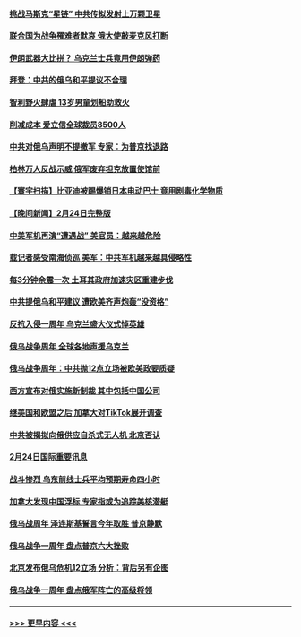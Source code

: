 #### [挑战马斯克“星链” 中共传拟发射上万颗卫星](../pages/prog202/a103657099.md?t=02252143) 
#### [联合国为战争罹难者默哀 俄大使敲麦克风打断](../pages/prog202/a103657127.md?t=02252143) 
#### [伊朗武器大比拼？ 乌克兰士兵竟用伊朗弹药](../pages/prog202/a103657102.md?t=02252143) 
#### [拜登：中共的俄乌和平提议不合理](../pages/prog202/a103657095.md?t=02252143) 
#### [智利野火肆虐 13岁男童划船助救火](../pages/prog202/a103657067.md?t=02252143) 
#### [削减成本 爱立信全球裁员8500人](../pages/prog202/a103657029.md?t=02252143) 
#### [中共对俄乌声明不提撤军 专家：为普京找退路](../pages/prog202/a103657015.md?t=02252143) 
#### [柏林万人反战示威 俄军废弃坦克放置使馆前](../pages/prog202/a103656976.md?t=02252143) 
#### [【寰宇扫描】比亚迪被踢爆销日本电动巴士 竟用剧毒化学物质](../pages/prog202/a103656898.md?t=02252143) 
#### [【晚间新闻】2月24日完整版](../pages/prog202/a103656903.md?t=02252143) 
#### [中美军机再演“遭遇战” 美官员：越来越危险](../pages/prog202/a103656919.md?t=02252143) 
#### [载记者感受南海侦巡 美军：中共军机越来越具侵略性](../pages/prog202/a103656922.md?t=02252143) 
#### [每3分钟余震一次 土耳其政府加速灾区重建步伐](../pages/prog202/a103656875.md?t=02252143) 
#### [中共提俄乌和平建议 遭欧美齐声炮轰“没资格”](../pages/prog202/a103656778.md?t=02252143) 
#### [反抗入侵一周年 乌克兰盛大仪式悼英雄](../pages/prog202/a103656772.md?t=02252143) 
#### [俄乌战争周年 全球各地声援乌克兰](../pages/prog202/a103656776.md?t=02252143) 
#### [俄乌战争周年：中共抛12点立场被欧美政要质疑](../pages/prog202/a103656643.md?t=02252143) 
#### [西方宣布对俄实施新制裁 其中包括中国公司](../pages/prog202/a103656620.md?t=02252143) 
#### [继美国和欧盟之后 加拿大对TikTok展开调查](../pages/prog202/a103656561.md?t=02252143) 
#### [中共被揭拟向俄供应自杀式无人机 北京否认](../pages/prog202/a103656492.md?t=02252143) 
#### [2月24日国际重要讯息](../pages/prog202/a103656443.md?t=02252143) 
#### [战斗惨烈 乌东前线士兵平均预期寿命四小时](../pages/prog202/a103656429.md?t=02252143) 
#### [加拿大发现中国浮标 专家指或为追踪美核潜艇](../pages/prog202/a103656426.md?t=02252143) 
#### [俄乌战周年 泽连斯基誓言今年取胜 普京静默](../pages/prog202/a103656419.md?t=02252143) 
#### [俄乌战争一周年 盘点普京六大挫败](../pages/prog202/a103656407.md?t=02252143) 
#### [北京发布俄乌危机12立场 分析：背后另有企图](../pages/prog202/a103656396.md?t=02252143) 
#### [俄乌战争一周年 盘点俄军阵亡的高级将领](../pages/prog202/a103656346.md?t=02252143) 

----
#### [ >>> 更早内容 <<< ](../indexes/prog202-earlier.md)
